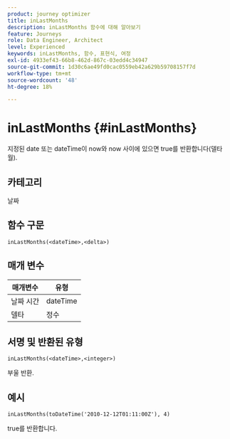 ```yaml
---
product: journey optimizer
title: inLastMonths
description: inLastMonths 함수에 대해 알아보기
feature: Journeys
role: Data Engineer, Architect
level: Experienced
keywords: inLastMonths, 함수, 표현식, 여정
exl-id: 4933ef43-66b8-462d-867c-03edd4c34947
source-git-commit: 1d30c6ae49fd0cac0559eb42a629b59708157f7d
workflow-type: tm+mt
source-wordcount: '48'
ht-degree: 18%

---
```


# inLastMonths {#inLastMonths}

지정된 date 또는 dateTime이 now와 now 사이에 있으면 true를 반환합니다(델타 월).

## 카테고리

날짜

## 함수 구문

`inLastMonths(<dateTime>,<delta>)`

## 매개 변수

| 매개변수 | 유형 |
|-----------|------------------|
| 날짜 시간 | dateTime |
| 델타 | 정수 |

## 서명 및 반환된 유형

`inLastMonths(<dateTime>,<integer>)`

부울 반환.

## 예시

`inLastMonths(toDateTime('2010-12-12T01:11:00Z'), 4)`

true를 반환합니다.
